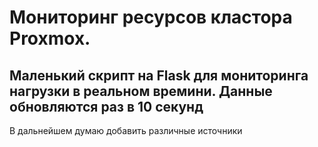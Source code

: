 <h1> Мониторинг ресурсов кластора Proxmox.</h1>

Маленький скрипт на Flask для мониторинга нагрузки в реальном времини. Данные обновляются раз в 10 секунд
------
В дальнейшем думаю добавить различные источники
